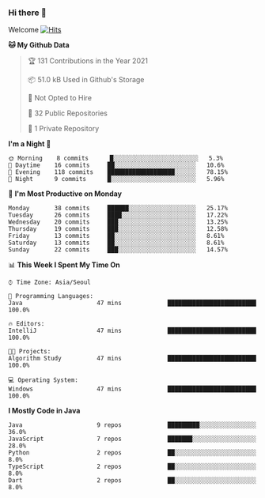 ### Hi there 👋 

Welcome [![Hits](https://hits.seeyoufarm.com/api/count/incr/badge.svg?url=https%3A%2F%2Fgithub.com%2Fharry4455&count_bg=%2379C83D&title_bg=%23555555&icon=&icon_color=%23E7E7E7&title=hits&edge_flat=false)](https://hits.seeyoufarm.com)


<!--
**harry4455/harry4455** is a ✨ _special_ ✨ repository because its `README.md` (this file) appears on your GitHub profile.

Here are some ideas to get you started:

- 🔭 I’m currently working on ...
- 🌱 I’m currently learning ...
- 👯 I’m looking to collaborate on ...
- 🤔 I’m looking for help with ...
- 💬 Ask me about ...
- 📫 How to reach me: ...
- 😄 Pronouns: ...
- ⚡ Fun fact: ...
-->

<!--START_SECTION:waka-->
**🐱 My Github Data** 

> 🏆 131 Contributions in the Year 2021
 > 
> 📦 51.0 kB Used in Github's Storage 
 > 
> 🚫 Not Opted to Hire
 > 
> 📜 32 Public Repositories 
 > 
> 🔑 1 Private Repository 
 > 
**I'm a Night 🦉** 

```text
🌞 Morning    8 commits      █░░░░░░░░░░░░░░░░░░░░░░░░   5.3% 
🌆 Daytime    16 commits     ██░░░░░░░░░░░░░░░░░░░░░░░   10.6% 
🌃 Evening    118 commits    ███████████████████░░░░░░   78.15% 
🌙 Night      9 commits      █░░░░░░░░░░░░░░░░░░░░░░░░   5.96%

```
📅 **I'm Most Productive on Monday** 

```text
Monday       38 commits     ██████░░░░░░░░░░░░░░░░░░░   25.17% 
Tuesday      26 commits     ████░░░░░░░░░░░░░░░░░░░░░   17.22% 
Wednesday    20 commits     ███░░░░░░░░░░░░░░░░░░░░░░   13.25% 
Thursday     19 commits     ███░░░░░░░░░░░░░░░░░░░░░░   12.58% 
Friday       13 commits     ██░░░░░░░░░░░░░░░░░░░░░░░   8.61% 
Saturday     13 commits     ██░░░░░░░░░░░░░░░░░░░░░░░   8.61% 
Sunday       22 commits     ███░░░░░░░░░░░░░░░░░░░░░░   14.57%

```


📊 **This Week I Spent My Time On** 

```text
⌚︎ Time Zone: Asia/Seoul

💬 Programming Languages: 
Java                     47 mins             █████████████████████████   100.0%

🔥 Editors: 
IntelliJ                 47 mins             █████████████████████████   100.0%

🐱‍💻 Projects: 
Algorithm Study          47 mins             █████████████████████████   100.0%

💻 Operating System: 
Windows                  47 mins             █████████████████████████   100.0%

```

**I Mostly Code in Java** 

```text
Java                     9 repos             █████████░░░░░░░░░░░░░░░░   36.0% 
JavaScript               7 repos             ███████░░░░░░░░░░░░░░░░░░   28.0% 
Python                   2 repos             ██░░░░░░░░░░░░░░░░░░░░░░░   8.0% 
TypeScript               2 repos             ██░░░░░░░░░░░░░░░░░░░░░░░   8.0% 
Dart                     2 repos             ██░░░░░░░░░░░░░░░░░░░░░░░   8.0%

```



<!--END_SECTION:waka-->
